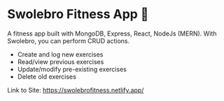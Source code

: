 # Swolebro Fitness App 💪

A fitness app built with MongoDB, Express, React, NodeJs (MERN). With Swolebro, you can perform CRUD actions.
* Create and log new exercises
* Read/view previous exercises
* Update/modify pre-existing exercises
* Delete old exercises

Link to Site: https://swolebrofitness.netlify.app/
